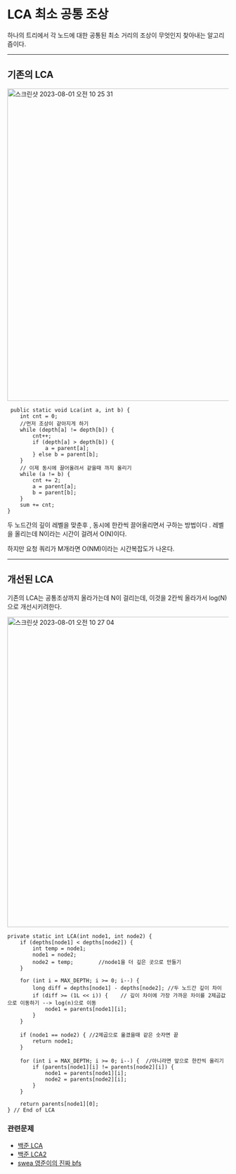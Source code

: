 # LCA 최소 공통 조상

하나의 트리에서 각 노드에 대한 공통된 최소 거리의 조상이 무엇인지 찾아내는 알고리즘이다.


---

## 기존의 LCA

<img width="712" alt="스크린샷 2023-08-01 오전 10 25 31" src="https://github.com/YongNyeo/TIL/assets/109174778/90735ffe-60e2-4c92-9047-12cecd7f7da6">

     public static void Lca(int a, int b) {
        int cnt = 0;
        //먼저 조상이 같아지게 하기
        while (depth[a] != depth[b]) {
            cnt++;
            if (depth[a] > depth[b]) {
                a = parent[a];
            } else b = parent[b];
        }
        // 이제 동시에 끌어올려서 같을때 까지 올리기
        while (a != b) {
            cnt += 2;
            a = parent[a];
            b = parent[b];
        }
        sum += cnt;
    }

두 노드간의 깊이 레벨을 맞춘후 , 동시에 한칸씩 끌어올리면서 구하는 방법이다 . 레벨을 올리는데 N이라는 시간이 걸려서 O(N)이다.

하지만 요청 쿼리가 M개라면 O(NM)이라는 시간복잡도가 나온다.

---

## 개선된 LCA

기존의 LCA는 공통조상까지 올라가는데 N이 걸리는데, 이것을 2칸씩 올라가서 log(N)으로 개선시키려한다.

<img width="707" alt="스크린샷 2023-08-01 오전 10 27 04" src="https://github.com/YongNyeo/TIL/assets/109174778/01e744ea-fc0d-4fbf-9a4a-a734d67832de">


    private static int LCA(int node1, int node2) {
        if (depths[node1] < depths[node2]) {   
            int temp = node1;    
            node1 = node2;
            node2 = temp;        //node1을 더 깊은 곳으로 만들기
        }
 
        for (int i = MAX_DEPTH; i >= 0; i--) {
            long diff = depths[node1] - depths[node2]; //두 노드간 깊이 차이
            if (diff >= (1L << i)) {    // 깊이 차이에 가장 가까운 차이를 2제곱값으로 이동하기 --> log(n)으로 이동
                node1 = parents[node1][i];
            }
        }
 
        if (node1 == node2) { //2제곱으로 옮겼을때 같은 숫자면 끝
            return node1;
        }
 
        for (int i = MAX_DEPTH; i >= 0; i--) {  //아니라면 앞으로 한칸씩 올리기
            if (parents[node1][i] != parents[node2][i]) {
                node1 = parents[node1][i];
                node2 = parents[node2][i];
            }
        }
 
        return parents[node1][0];
    } // End of LCA


### 관련문제
  
  - [백준 LCA](https://www.acmicpc.net/problem/11437)
  - [백준 LCA2](https://www.acmicpc.net/problem/11438)
  - [swea 영준이의 진짜 bfs](https://swexpertacademy.com/main/code/problem/problemDetail.do?contestProbId=AV5LnipaDvwDFAXc)
